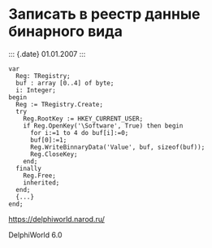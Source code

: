 Записать в реестр данные бинарного вида
=======================================

::: {.date}
01.01.2007
:::

    var
      Reg: TRegistry;
      buf : array [0..4] of byte;
      i: Integer;
    begin
      Reg := TRegistry.Create;
      try
        Reg.RootKey := HKEY_CURRENT_USER;
        if Reg.OpenKey('\Software', True) then begin
          for i:=1 to 4 do buf[i]:=0;
          buf[0]:=1;
          Reg.WriteBinnaryData('Value', buf, sizeof(buf));
          Reg.CloseKey;
        end;
      finally
        Reg.Free;
        inherited;
      end;
      {...}
    end;
     

<https://delphiworld.narod.ru/>

DelphiWorld 6.0
